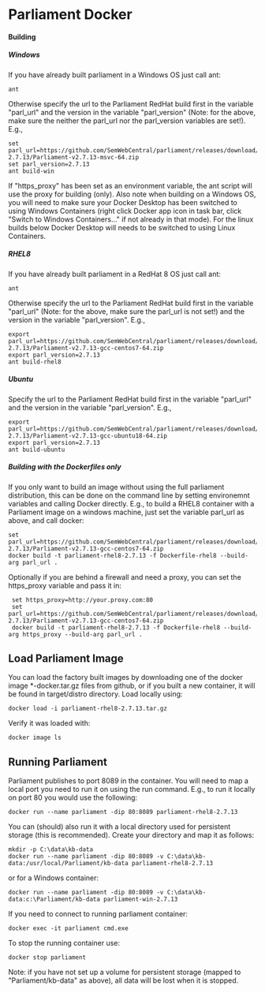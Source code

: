 # Parliament Docker

 
#### Building
##### Windows
If you have already built parliament in a Windows OS just call ant:

    ant
Otherwise specify the url to the Parliament RedHat build first in the variable "parl_url" and the version in the variable "parl_version" (Note: for the above, make sure the neither the parl_url nor the parl_version variables are set!).  E.g., 

    set parl_url=https://github.com/SemWebCentral/parliament/releases/download/release-2.7.13/Parliament-v2.7.13-msvc-64.zip
    set parl_version=2.7.13
    ant build-win

If "https_proxy" has been set as an environment variable, the ant script will use the proxy for building (only).  Also note when building on a Windows OS, you will need to make sure your Docker Desktop has been switched to using Windows Containers (right click Docker app icon in task bar, click "Switch to Windows Containers..." if not already in that mode). For the linux builds below Docker Desktop will needs to be switched to using Linux Containers.  

##### RHEL8
If you have already built parliament in a RedHat 8 OS just call ant:

    ant
Otherwise specify the url to the Parliament RedHat build first in the variable "parl_url" (Note: for the above, make sure the parl_url is not set!) and the version in the variable "parl_version". E.g.,

    export parl_url=https://github.com/SemWebCentral/parliament/releases/download/release-2.7.13/Parliament-v2.7.13-gcc-centos7-64.zip
    export parl_version=2.7.13
    ant build-rhel8

##### Ubuntu   
Specify the url to the Parliament RedHat build first in the variable "parl_url" and the version in the variable "parl_version". E.g., 

    export parl_url=https://github.com/SemWebCentral/parliament/releases/download/release-2.7.13/Parliament-v2.7.13-gcc-ubuntu18-64.zip
    export parl_version=2.7.13
    ant build-ubuntu

##### Building with the Dockerfiles only
If you only want to build an image without using the full parliament distribution, this can be done on the command line by setting environemnt variables and calling Docker directly. E.g., to build a RHEL8 container with a Parliament image on a windows machine, just set the variable parl_url as above, and call docker:

    set parl_url=https://github.com/SemWebCentral/parliament/releases/download/release-2.7.13/Parliament-v2.7.13-gcc-centos7-64.zip
    docker build -t parliament-rhel8-2.7.13 -f Dockerfile-rhel8 --build-arg parl_url .

Optionally if you are behind a firewall and need a proxy, you can set the https_proxy variable and pass it in:

     set https_proxy=http://your.proxy.com:80
     set parl_url=https://github.com/SemWebCentral/parliament/releases/download/release-2.7.13/Parliament-v2.7.13-gcc-centos7-64.zip
     docker build -t parliament-rhel8-2.7.13 -f Dockerfile-rhel8 --build-arg https_proxy --build-arg parl_url .  

   
## Load Parliament Image
You can load the factory built images by downloading one of the docker image *-docker.tar.gz files from github, or if you built a new container, it will be found in target/distro directory.  Load locally using:

    docker load -i parliament-rhel8-2.7.13.tar.gz

Verify it was loaded with:

    docker image ls

## Running Parliament

Parliament publishes to port 8089 in the container. You will need to map a local port you need to run it on using the run command.  E.g., to run it locally on port 80 you would use the following:

    docker run --name parliament -dip 80:8089 parliament-rhel8-2.7.13

You can (should) also run it with a local directory used for persistent storage (this is recommended). Create your directory and map it as follows:

    mkdir -p C:\data\kb-data
    docker run --name parliament -dip 80:8089 -v C:\data\kb-data:/usr/local/Parliament/kb-data parliament-rhel8-2.7.13

or for a Windows container:

    docker run --name parliament -dip 80:8089 -v C:\data\kb-data:c:\Parliament/kb-data parliament-win-2.7.13
     
If you need to connect to running parliament container:

    docker exec -it parliament cmd.exe

To stop the running container use:  

    docker stop parliament
Note: if you have not set up a volume for persistent storage (mapped to "Parliament/kb-data" as above), all data will be lost when it is stopped.

